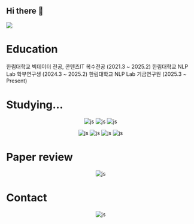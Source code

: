 ## Hi there 👋

<!--
**Kimsuyeon0809/Kimsuyeon0809** is a ✨ _special_ ✨ repository because its `README.md` (this file) appears on your GitHub profile.

Here are some ideas to get you started:

- 🔭 I’m currently working on ...
- 🌱 I’m currently learning ...
- 👯 I’m looking to collaborate on ...
- 🤔 I’m looking for help with ...
- 💬 Ask me about ...
- 📫 How to reach me: ...
- 😄 Pronouns: ...
- ⚡ Fun fact: ...
-->
<img src="https://capsule-render.vercel.app/api?type=waving&color=timeGradient&height=150&section=header" />

# Education 
한림대학교 빅데이터 전공, 콘텐츠IT 복수전공 (2021.3 ~ 2025.2)
한림대학교 NLP Lab 학부연구생 (2024.3 ~ 2025.2)
한림대학교 NLP Lab 기금연구원 (2025.3 ~ Present)

# Studying...
<div align="center">

![js](https://img.shields.io/badge/Python-3776AB?style=for-the-badge&logo=python&logoColor=white?style=for-the-badge&logo=JavaScript&logoColor=white) 
![js](https://img.shields.io/badge/R-276DC3?style=for-the-badge&logo=r&logoColor=white?style=for-the-badge&logo=JavaScript&logoColor=white)
![js](https://img.shields.io/badge/Java-ED8B00?style=for-the-badge&logo=openjdk&logoColor=white?style=for-the-badge&logo=JavaScript&logoColor=white)

![js](https://img.shields.io/badge/C%23-239120?style=for-the-badge&logo=c-sharp&logoColor=white?style=for-the-badge&logo=JavaScript&logoColor=white)
![js](https://img.shields.io/badge/HTML-239120?style=for-the-badge&logo=html5&logoColor=white?style=for-the-badge&logo=JavaScript&logoColor=white)
![js](https://img.shields.io/badge/JavaScript-F7DF1E?style=for-the-badge&logo=JavaScript&logoColor=white?style=for-the-badge&logo=JavaScript&logoColor=white)
![js](https://img.shields.io/badge/CSS-239120?&style=for-the-badge&logo=css3&logoColor=white?style=for-the-badge&logo=JavaScript&logoColor=white)

</div>

# Paper review
<div align="center">

![js](https://img.shields.io/badge/Notion-000000?style=for-the-badge&logo=notion&logoColor=white?style=for-the-badge&logo=JavaScript&logoColor=white)
</div>

# Contact
<div align="center">

![js](https://img.shields.io/badge/Gmail-D14836?style=for-the-badge&logo=gmail&logoColor=white?style=for-the-badge&logo=JavaScript&logoColor=white)
</div>


